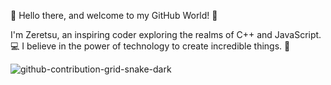 👋 Hello there, and welcome to my GitHub World! 🌟

I'm Zeretsu, an inspiring coder exploring the realms of C++ and JavaScript. 💻 I believe in the power of technology to create incredible things. 🚀
<!---
Zeretsu/Zeretsu is a ✨ special ✨ repository because its `README.md` (this file) appears on your GitHub profile.
You can click the Preview link to take a look at your changes.
--->
![github-contribution-grid-snake-dark](https://github.com/Zeretsu/Zeretsu/assets/131717260/b23e6fc9-d393-40b3-9667-2519d961a499)
